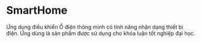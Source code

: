 # SmartHome
Ứng dụng điều khiển Ổ điện thông minh có tính năng nhận dạng thiết bị điện.
Ứng dùng là sản phẩm được sử dụng cho khóa luận tốt nghiệp đại học.
